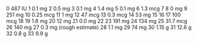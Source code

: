 0 487 IU
1 0.1 mg
2 0.5 mg
3 0.1 mg
4 1.4 mg
5 0.1 mg
6 1.3 mcg
7 
8 0 mg
9 251 mg
10 0.25 mcg
11 1 mg
12 47 mcg
13 0.3 mcg
14 53 mg
15 
16
17 100 mcg
18 
19 1.8 mg
20 12 mg
21 0.0 mg 
22 
23 191 mg
24 134 mg
25 31.7 mcg
26 140 mg
27 0.3 mg (rough estimate)
28 1.1 mg
29 74 mg
30 1.15 g
31 12.6 g
32 0.8 g
33 9.9 g